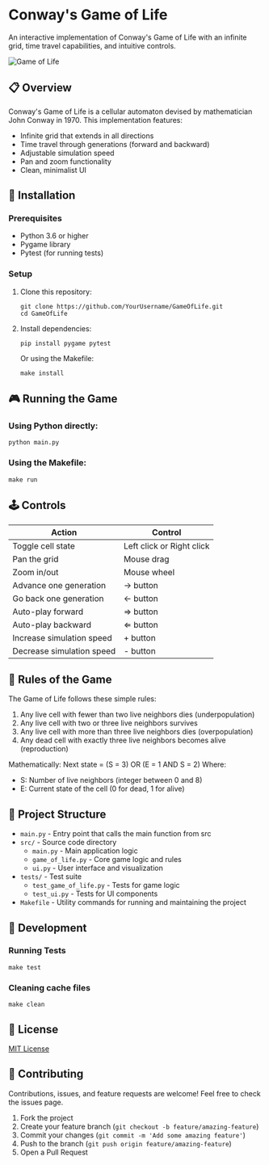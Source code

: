 # Conway's Game of Life

An interactive implementation of Conway's Game of Life with an infinite grid, time travel capabilities, and intuitive controls.

![Game of Life](https://upload.wikimedia.org/wikipedia/commons/e/e5/Gospers_glider_gun.gif)

## 📋 Overview

Conway's Game of Life is a cellular automaton devised by mathematician John Conway in 1970. This implementation features:

- Infinite grid that extends in all directions
- Time travel through generations (forward and backward)
- Adjustable simulation speed
- Pan and zoom functionality
- Clean, minimalist UI

## 🚀 Installation

### Prerequisites

- Python 3.6 or higher
- Pygame library
- Pytest (for running tests)

### Setup

1. Clone this repository:
   ```
   git clone https://github.com/YourUsername/GameOfLife.git
   cd GameOfLife
   ```

2. Install dependencies:
   ```
   pip install pygame pytest
   ```

   Or using the Makefile:
   ```
   make install
   ```

## 🎮 Running the Game

### Using Python directly:
```
python main.py
```

### Using the Makefile:
```
make run
```

## 🕹️ Controls

| Action | Control |
|--------|---------|
| Toggle cell state | Left click or Right click |
| Pan the grid | Mouse drag |
| Zoom in/out | Mouse wheel |
| Advance one generation | → button |
| Go back one generation | ← button |
| Auto-play forward | ⇒ button |
| Auto-play backward | ⇐ button |
| Increase simulation speed | + button |
| Decrease simulation speed | - button |

## 📜 Rules of the Game

The Game of Life follows these simple rules:

1. Any live cell with fewer than two live neighbors dies (underpopulation)
2. Any live cell with two or three live neighbors survives
3. Any live cell with more than three live neighbors dies (overpopulation)
4. Any dead cell with exactly three live neighbors becomes alive (reproduction)

Mathematically: Next state = (S = 3) OR (E = 1 AND S = 2)
Where:
- S: Number of live neighbors (integer between 0 and 8)
- E: Current state of the cell (0 for dead, 1 for alive)

## 🧩 Project Structure

- `main.py` - Entry point that calls the main function from src
- `src/` - Source code directory
  - `main.py` - Main application logic
  - `game_of_life.py` - Core game logic and rules
  - `ui.py` - User interface and visualization
- `tests/` - Test suite
  - `test_game_of_life.py` - Tests for game logic
  - `test_ui.py` - Tests for UI components
- `Makefile` - Utility commands for running and maintaining the project

## 🔧 Development

### Running Tests
```
make test
```

### Cleaning cache files
```
make clean
```

## 📝 License

[MIT License](LICENSE)

## 🤝 Contributing

Contributions, issues, and feature requests are welcome! Feel free to check the issues page.

1. Fork the project
2. Create your feature branch (`git checkout -b feature/amazing-feature`)
3. Commit your changes (`git commit -m 'Add some amazing feature'`)
4. Push to the branch (`git push origin feature/amazing-feature`)
5. Open a Pull Request
